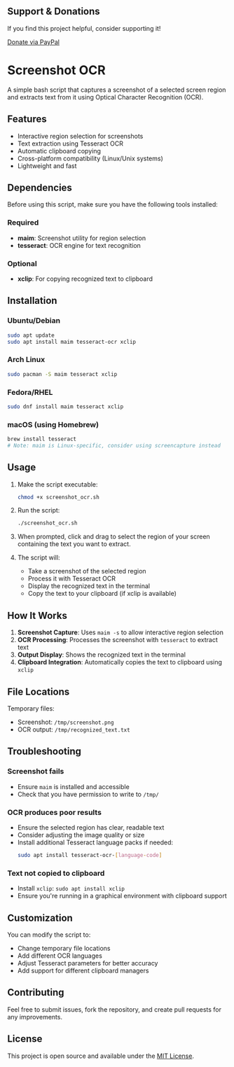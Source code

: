 ## Support & Donations

If you find this project helpful, consider supporting it!

[Donate via PayPal](https://www.paypal.com/paypalme/revrari)

# Screenshot OCR

A simple bash script that captures a screenshot of a selected screen region and extracts text from it using Optical Character Recognition (OCR).

## Features

- Interactive region selection for screenshots
- Text extraction using Tesseract OCR
- Automatic clipboard copying
- Cross-platform compatibility (Linux/Unix systems)
- Lightweight and fast

## Dependencies

Before using this script, make sure you have the following tools installed:

### Required
- **maim**: Screenshot utility for region selection
- **tesseract**: OCR engine for text recognition

### Optional
- **xclip**: For copying recognized text to clipboard

## Installation

### Ubuntu/Debian
```bash
sudo apt update
sudo apt install maim tesseract-ocr xclip
```

### Arch Linux
```bash
sudo pacman -S maim tesseract xclip
```

### Fedora/RHEL
```bash
sudo dnf install maim tesseract xclip
```

### macOS (using Homebrew)
```bash
brew install tesseract
# Note: maim is Linux-specific, consider using screencapture instead
```

## Usage

1. Make the script executable:
   ```bash
   chmod +x screenshot_ocr.sh
   ```

2. Run the script:
   ```bash
   ./screenshot_ocr.sh
   ```

3. When prompted, click and drag to select the region of your screen containing the text you want to extract.

4. The script will:
   - Take a screenshot of the selected region
   - Process it with Tesseract OCR
   - Display the recognized text in the terminal
   - Copy the text to your clipboard (if xclip is available)

## How It Works

1. **Screenshot Capture**: Uses `maim -s` to allow interactive region selection
2. **OCR Processing**: Processes the screenshot with `tesseract` to extract text
3. **Output Display**: Shows the recognized text in the terminal
4. **Clipboard Integration**: Automatically copies the text to clipboard using `xclip`

## File Locations

Temporary files:
- Screenshot: `/tmp/screenshot.png`
- OCR output: `/tmp/recognized_text.txt`

## Troubleshooting

### Screenshot fails
- Ensure `maim` is installed and accessible
- Check that you have permission to write to `/tmp/`

### OCR produces poor results
- Ensure the selected region has clear, readable text
- Consider adjusting the image quality or size
- Install additional Tesseract language packs if needed:
  ```bash
  sudo apt install tesseract-ocr-[language-code]
  ```

### Text not copied to clipboard
- Install `xclip`: `sudo apt install xclip`
- Ensure you're running in a graphical environment with clipboard support

## Customization

You can modify the script to:
- Change temporary file locations
- Add different OCR languages
- Adjust Tesseract parameters for better accuracy
- Add support for different clipboard managers

## Contributing

Feel free to submit issues, fork the repository, and create pull requests for any improvements.

## License

This project is open source and available under the [MIT License](LICENSE).
